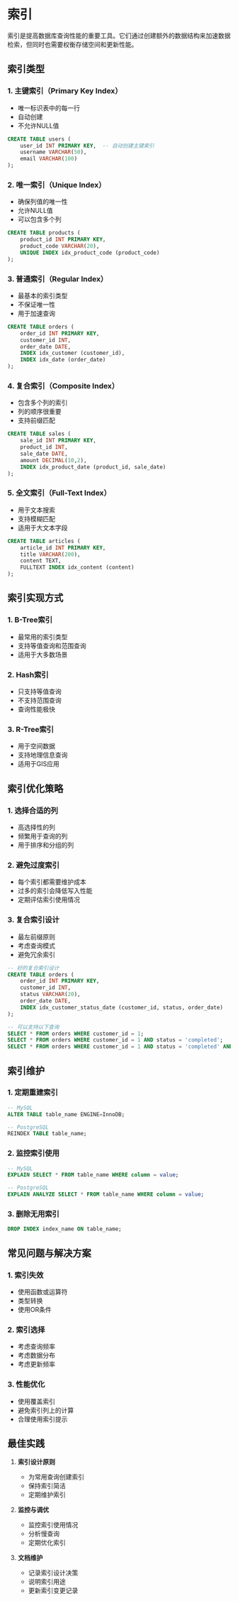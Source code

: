 # 索引
索引是提高数据库查询性能的重要工具。它们通过创建额外的数据结构来加速数据检索，但同时也需要权衡存储空间和更新性能。

## 索引类型

### 1. 主键索引（Primary Key Index）
- 唯一标识表中的每一行
- 自动创建
- 不允许NULL值

```sql
CREATE TABLE users (
    user_id INT PRIMARY KEY,  -- 自动创建主键索引
    username VARCHAR(50),
    email VARCHAR(100)
);
```

### 2. 唯一索引（Unique Index）
- 确保列值的唯一性
- 允许NULL值
- 可以包含多个列

```sql
CREATE TABLE products (
    product_id INT PRIMARY KEY,
    product_code VARCHAR(20),
    UNIQUE INDEX idx_product_code (product_code)
);
```

### 3. 普通索引（Regular Index）
- 最基本的索引类型
- 不保证唯一性
- 用于加速查询

```sql
CREATE TABLE orders (
    order_id INT PRIMARY KEY,
    customer_id INT,
    order_date DATE,
    INDEX idx_customer (customer_id),
    INDEX idx_date (order_date)
);
```

### 4. 复合索引（Composite Index）
- 包含多个列的索引
- 列的顺序很重要
- 支持前缀匹配

```sql
CREATE TABLE sales (
    sale_id INT PRIMARY KEY,
    product_id INT,
    sale_date DATE,
    amount DECIMAL(10,2),
    INDEX idx_product_date (product_id, sale_date)
);
```

### 5. 全文索引（Full-Text Index）
- 用于文本搜索
- 支持模糊匹配
- 适用于大文本字段

```sql
CREATE TABLE articles (
    article_id INT PRIMARY KEY,
    title VARCHAR(200),
    content TEXT,
    FULLTEXT INDEX idx_content (content)
);
```

## 索引实现方式

### 1. B-Tree索引
- 最常用的索引类型
- 支持等值查询和范围查询
- 适用于大多数场景

### 2. Hash索引
- 只支持等值查询
- 不支持范围查询
- 查询性能极快

### 3. R-Tree索引
- 用于空间数据
- 支持地理信息查询
- 适用于GIS应用

## 索引优化策略

### 1. 选择合适的列
- 高选择性的列
- 频繁用于查询的列
- 用于排序和分组的列

### 2. 避免过度索引
- 每个索引都需要维护成本
- 过多的索引会降低写入性能
- 定期评估索引使用情况

### 3. 复合索引设计
- 最左前缀原则
- 考虑查询模式
- 避免冗余索引

```sql
-- 好的复合索引设计
CREATE TABLE orders (
    order_id INT PRIMARY KEY,
    customer_id INT,
    status VARCHAR(20),
    order_date DATE,
    INDEX idx_customer_status_date (customer_id, status, order_date)
);

-- 可以支持以下查询
SELECT * FROM orders WHERE customer_id = 1;
SELECT * FROM orders WHERE customer_id = 1 AND status = 'completed';
SELECT * FROM orders WHERE customer_id = 1 AND status = 'completed' AND order_date > '2023-01-01';
```

## 索引维护

### 1. 定期重建索引
```sql
-- MySQL
ALTER TABLE table_name ENGINE=InnoDB;

-- PostgreSQL
REINDEX TABLE table_name;
```

### 2. 监控索引使用
```sql
-- MySQL
EXPLAIN SELECT * FROM table_name WHERE column = value;

-- PostgreSQL
EXPLAIN ANALYZE SELECT * FROM table_name WHERE column = value;
```

### 3. 删除无用索引
```sql
DROP INDEX index_name ON table_name;
```

## 常见问题与解决方案

### 1. 索引失效
- 使用函数或运算符
- 类型转换
- 使用OR条件

### 2. 索引选择
- 考虑查询频率
- 考虑数据分布
- 考虑更新频率

### 3. 性能优化
- 使用覆盖索引
- 避免索引列上的计算
- 合理使用索引提示

## 最佳实践

1. **索引设计原则**
   - 为常用查询创建索引
   - 保持索引简洁
   - 定期维护索引

2. **监控与调优**
   - 监控索引使用情况
   - 分析慢查询
   - 定期优化索引

3. **文档维护**
   - 记录索引设计决策
   - 说明索引用途
   - 更新索引变更记录 